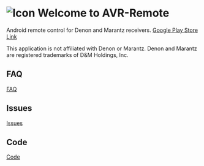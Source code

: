  # ![Icon](https://github.com/pskiwi/avr-remote/blob/master/app/src/main/assets/icon.png "AVR-Remote") Welcome to AVR-Remote

Android remote control for Denon and Marantz receivers.
[Google Play Store Link](https://play.google.com/store/apps/details?id=de.pskiwi.avrremote)

This application is not affiliated with Denon or Marantz. 
Denon and Marantz are registered trademarks of D&M Holdings, Inc. 

## FAQ

[FAQ](https://github.com/pskiwi/avr-remote/wiki/FAQ)

## Issues

[Issues](https://github.com/pskiwi/avr-remote/issues)

## Code

[Code](https://github.com/pskiwi/avr-remote)

